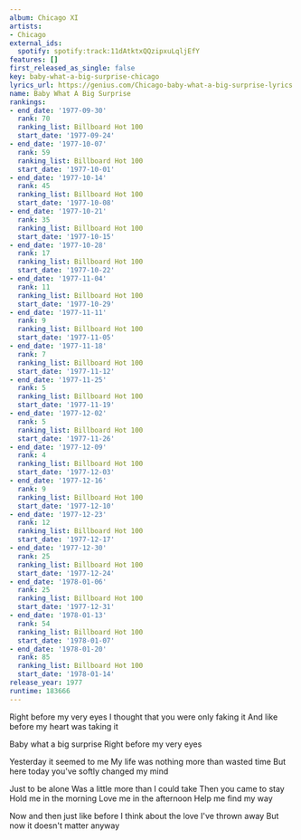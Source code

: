 ```yaml
---
album: Chicago XI
artists:
- Chicago
external_ids:
  spotify: spotify:track:11dAtktxQQzipxuLqljEfY
features: []
first_released_as_single: false
key: baby-what-a-big-surprise-chicago
lyrics_url: https://genius.com/Chicago-baby-what-a-big-surprise-lyrics
name: Baby What A Big Surprise
rankings:
- end_date: '1977-09-30'
  rank: 70
  ranking_list: Billboard Hot 100
  start_date: '1977-09-24'
- end_date: '1977-10-07'
  rank: 59
  ranking_list: Billboard Hot 100
  start_date: '1977-10-01'
- end_date: '1977-10-14'
  rank: 45
  ranking_list: Billboard Hot 100
  start_date: '1977-10-08'
- end_date: '1977-10-21'
  rank: 35
  ranking_list: Billboard Hot 100
  start_date: '1977-10-15'
- end_date: '1977-10-28'
  rank: 17
  ranking_list: Billboard Hot 100
  start_date: '1977-10-22'
- end_date: '1977-11-04'
  rank: 11
  ranking_list: Billboard Hot 100
  start_date: '1977-10-29'
- end_date: '1977-11-11'
  rank: 9
  ranking_list: Billboard Hot 100
  start_date: '1977-11-05'
- end_date: '1977-11-18'
  rank: 7
  ranking_list: Billboard Hot 100
  start_date: '1977-11-12'
- end_date: '1977-11-25'
  rank: 5
  ranking_list: Billboard Hot 100
  start_date: '1977-11-19'
- end_date: '1977-12-02'
  rank: 5
  ranking_list: Billboard Hot 100
  start_date: '1977-11-26'
- end_date: '1977-12-09'
  rank: 4
  ranking_list: Billboard Hot 100
  start_date: '1977-12-03'
- end_date: '1977-12-16'
  rank: 9
  ranking_list: Billboard Hot 100
  start_date: '1977-12-10'
- end_date: '1977-12-23'
  rank: 12
  ranking_list: Billboard Hot 100
  start_date: '1977-12-17'
- end_date: '1977-12-30'
  rank: 25
  ranking_list: Billboard Hot 100
  start_date: '1977-12-24'
- end_date: '1978-01-06'
  rank: 25
  ranking_list: Billboard Hot 100
  start_date: '1977-12-31'
- end_date: '1978-01-13'
  rank: 54
  ranking_list: Billboard Hot 100
  start_date: '1978-01-07'
- end_date: '1978-01-20'
  rank: 85
  ranking_list: Billboard Hot 100
  start_date: '1978-01-14'
release_year: 1977
runtime: 183666
---
```

Right before my very eyes
I thought that you were only faking it
And like before my heart was taking it


Baby what a big surprise
Right before my very eyes


Yesterday it seemed to me
My life was nothing more than wasted time
But here today you've softly changed my mind

Just to be alone
Was a little more than I could take
Then you came to stay
Hold me in the morning
Love me in the afternoon
Help me find my way


Now and then just like before
I think about the love I've thrown away
But now it doesn't matter anyway
